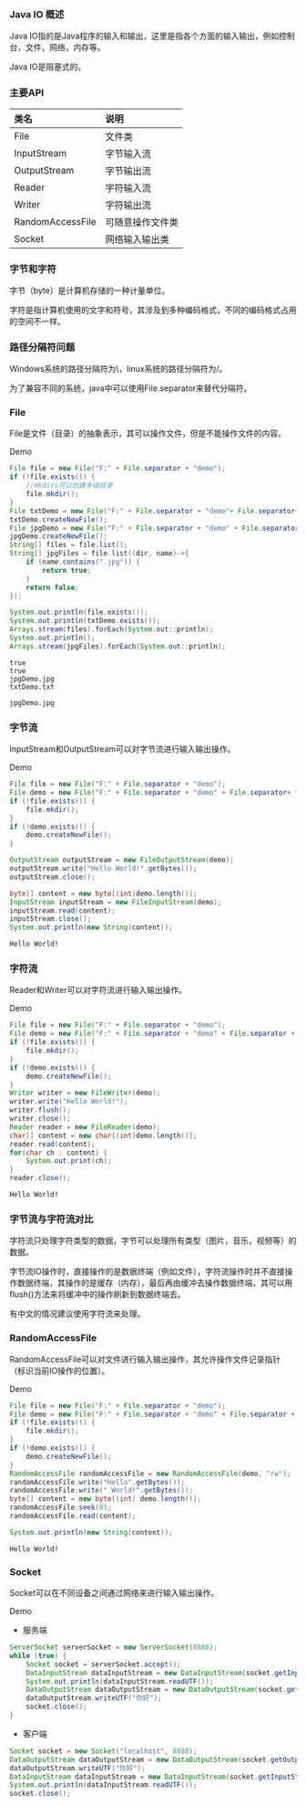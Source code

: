 ### Java IO 概述

Java IO指的是Java程序的输入和输出，这里是指各个方面的输入输出，例如控制台，文件，网络，内存等。

Java IO是阻塞式的。

### 主要API

|类名|说明|
|:----|:----|
|File|文件类|
|InputStream|字节输入流|
|OutputStream|字节输出流|
|Reader|字符输入流|
|Writer|字符输出流|
|RandomAccessFile|可随意操作文件类|
|Socket|网络输入输出类|

### 字节和字符

字节（byte）是计算机存储的一种计量单位。

字符是指计算机使用的文字和符号，其涉及到多种编码格式，不同的编码格式占用的空间不一样。

### 路径分隔符问题

Windows系统的路径分隔符为\，linux系统的路径分隔符为/。

为了兼容不同的系统，java中可以使用File.separator来替代分隔符。

### File

File是文件（目录）的抽象表示，其可以操作文件，但是不能操作文件的内容。

Demo

``` java
File file = new File("F:" + File.separator + "demo");
if (!file.exists()) {
    //mkdirs可以创建多级目录
    file.mkdir();
}
File txtDemo = new File("F:" + File.separator + "demo"+ File.separator+ "txtDemo.txt");
txtDemo.createNewFile();
File jpgDemo = new File("F:" + File.separator + "demo" + File.separator+ "jpgDemo.jpg");
jpgDemo.createNewFile();
String[] files = file.list();
String[] jpgFiles = file.list((dir, name)->{
    if (name.contains(".jpg")) {
        return true;
    }
    return false;
});

System.out.println(file.exists());
System.out.println(txtDemo.exists());
Arrays.stream(files).forEach(System.out::println);
System.out.println();
Arrays.stream(jpgFiles).forEach(System.out::println);
```

``` text
true
true
jpgDemo.jpg
txtDemo.txt

jpgDemo.jpg
```

### 字节流

InputStream和OutputStream可以对字节流进行输入输出操作。

Demo

``` java
File file = new File("F:" + File.separator + "demo");
File demo = new File("F:" + File.separator + "demo" + File.separator+ "demo.txt");
if (!file.exists()) {
    file.mkdir();
}
if (!demo.exists()) {
    demo.createNewFile();
}

OutputStream outputStream = new FileOutputStream(demo);
outputStream.write("Hello World!".getBytes());
outputStream.close();

byte[] content = new byte[(int)demo.length()];
InputStream inputStream = new FileInputStream(demo);
inputStream.read(content);
inputStream.close();
System.out.println(new String(content));
```

``` text
Hello World!
```

### 字符流

Reader和Writer可以对字符流进行输入输出操作。

Demo

``` java
File file = new File("F:" + File.separator + "demo");
File demo = new File("F:" + File.separator + "demo" + File.separator + "demo.txt");
if (!file.exists()) {
    file.mkdir();
}
if (!demo.exists()) {
    demo.createNewFile();
}
Writer writer = new FileWriter(demo);
writer.write("Hello World!");
writer.flush();
writer.close();
Reader reader = new FileReader(demo);
char[] content = new char[(int)demo.length()];
reader.read(content);
for(char ch : content) {
    System.out.print(ch);
}
reader.close();
```

``` text
Hello World!
```

### 字节流与字符流对比

字符流只处理字符类型的数据，字节可以处理所有类型（图片，音乐，视频等）的数据。

字节流IO操作时，直接操作的是数据终端（例如文件），字符流操作时并不直接操作数据终端，其操作的是缓存（内存），最后再由缓冲去操作数据终端，其可以用flush()方法来将缓冲中的操作刷新到数据终端去。

有中文的情况建议使用字符流来处理。

### RandomAccessFile

RandomAccessFile可以对文件进行输入输出操作，其允许操作文件记录指针（标识当前IO操作的位置）。

Demo

``` java
File file = new File("F:" + File.separator + "demo");
File demo = new File("F:" + File.separator + "demo" + File.separator + "demo.txt");
if (!file.exists()) {
    file.mkdir();
}
if (!demo.exists()) {
    demo.createNewFile();
}
RandomAccessFile randomAccessFile = new RandomAccessFile(demo, "rw");
randomAccessFile.write("Hello".getBytes());
randomAccessFile.write(" World!".getBytes());
byte[] content = new byte[(int) demo.length()];
randomAccessFile.seek(0);
randomAccessFile.read(content);

System.out.println(new String(content));
```

``` text
Hello World!
```

### Socket

Socket可以在不同设备之间通过网络来进行输入输出操作。

Demo

* 服务端

``` java
ServerSocket serverSocket = new ServerSocket(8888);
while (true) {
    Socket socket = serverSocket.accept();
    DataInputStream dataInputStream = new DataInputStream(socket.getInputStream());
    System.out.println(dataInputStream.readUTF());
    DataOutputStream dataOutputStream = new DataOutputStream(socket.getOutputStream());
    dataOutputStream.writeUTF("你好");
    socket.close();
}
```

* 客户端

``` java
Socket socket = new Socket("localhost", 8888);
DataOutputStream dataOutputStream = new DataOutputStream(socket.getOutputStream());
dataOutputStream.writeUTF("你好");
DataInputStream dataInputStream = new DataInputStream(socket.getInputStream());
System.out.println(dataInputStream.readUTF());
socket.close();
```